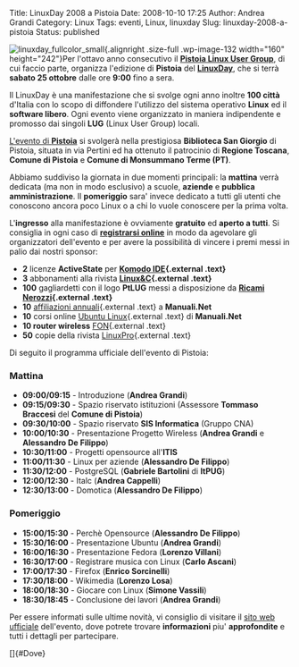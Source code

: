 Title: LinuxDay 2008 a Pistoia
Date: 2008-10-10 17:25
Author: Andrea Grandi
Category: Linux
Tags: eventi, Linux, linuxday
Slug: linuxday-2008-a-pistoia
Status: published

![](http://www.andreagrandi.it/wp-content/uploads/2008/10/linuxday_fullcolor_small.png "linuxday_fullcolor_small"){.alignright
.size-full .wp-image-132 width="160" height="242"}Per l'ottavo anno
consecutivo il [**Pistoia Linux User Group**](http://www.ptlug.org), di
cui faccio parte, organizza l'edizione di **Pistoia** del
[**LinuxDay**](http://www.linuxday.it), che si terrà **sabato 25
ottobre** dalle ore **9:00** fino a sera.

Il LinuxDay è una manifestazione che si svolge ogni anno inoltre **100
città** d'Italia con lo scopo di diffondere l'utilizzo del sistema
operativo **Linux** ed il **software libero**. Ogni evento viene
organizzato in maniera indipendente e promosso dai singoli **LUG**
(Linux User Group) locali.

[L'evento di **Pistoia**](http://www.ptlug.org/wiki/LinuxDay2008) si
svolgerà nella prestigiosa **Biblioteca San Giorgio** di Pistoia,
situata in via Pertini ed ha ottenuto il patrocinio di **Regione
Toscana**, **Comune di Pistoia** e **Comune di Monsummano Terme (PT)**.

Abbiamo suddiviso la giornata in due momenti principali: la **mattina**
verrà dedicata (ma non in modo esclusivo) a scuole, **aziende** e
**pubblica amministrazione**. Il **pomeriggio** sara' invece dedicato a
tutti gli utenti che conoscono ancora poco Linux o a chi lo vuole
conoscere per la prima volta.

L'**ingresso** alla manifestazione è ovviamente **gratuito** ed **aperto
a tutti**. Si consiglia in ogni caso di [**registrarsi
online**](http://www.ptlug.org/index.php?option=com_attend_events&task=view&id=1&Itemid=31)
in modo da agevolare gli organizzatori dell'evento e per avere la
possibilità di vincere i premi messi in palio dai nostri sponsor:

-   **2** licenze **ActiveState** per **[Komodo
    IDE](http://www.activestate.com/Products/komodo_ide/index.mhtml "http://www.activestate.com/Products/komodo_ide/index.mhtml"){.external
    .text}**
-   **3** abbonamenti alla rivista
    **[Linux&C](http://www.oltrelinux.com/ "http://www.oltrelinux.com"){.external
    .text}**
-   **100** gagliardetti con il logo **PtLUG** messi a disposizione da
    **[Ricami
    Nerozzi](http://www.ricaminerozzi.it/ "http://www.ricaminerozzi.it"){.external
    .text}**
-   **10** [affiliazioni
    annuali](http://www.manuali.net/affiliati.asp "http://www.manuali.net/affiliati.asp"){.external
    .text} a **Manuali.Net**
-   **10** corsi online [Ubuntu
    Linux](http://www.manuali.net/corsionline/intro_corso_new.asp?ID=674 "http://www.manuali.net/corsionline/intro_corso_new.asp?ID=674"){.external
    .text} di **Manuali.Net**
-   **10 router wireless**
    [FON](http://www.fon.com/ "http://www.fon.com"){.external .text}
-   **50** copie della rivista
    [LinuxPro](http://www.sprea.it/scheda.php?id_riv=42 "http://www.sprea.it/scheda.php?id_riv=42"){.external
    .text}

Di seguito il programma ufficiale dell'evento di Pistoia:

### Mattina

-   **09:00/09:15** - Introduzione (**Andrea Grandi**)
-   **09:15/09:30** - Spazio riservato istituzioni (Assessore **Tommaso
    Braccesi** del **Comune di Pistoia**)
-   **09:30/10:00** - Spazio riservato **SIS Informatica** (Gruppo CNA)
-   **10:00/10:30** - Presentazione Progetto Wireless (**Andrea Grandi**
    e **Alessandro De Filippo**)
-   **10:30/11:00** - Progetti opensource all'**ITIS**
-   **11:00/11:30** - Linux per aziende (**Alessandro De Filippo**)
-   **11:30/12:00** - PostgreSQL (**Gabriele Bartolini** di **ItPUG**)
-   **12:00/12:30** - Italc (**Andrea Cappelli**)
-   **12:30/13:00** - Domotica (**Alessandro De Filippo**)

### Pomeriggio

-   **15:00/15:30** - Perchè Opensource (**Alessandro De Filippo**)
-   **15:30/16:00** - Presentazione Ubuntu (**Andrea Grandi**)
-   **16:00/16:30** - Presentazione Fedora (**Lorenzo Villani**)
-   **16:30/17:00** - Registrare musica con Linux (**Carlo Ascani**)
-   **17:00/17:30** - Firefox (**Enrico Sorcinelli**)
-   **17:30/18:00** - Wikimedia (**Lorenzo Losa**)
-   **18:00/18:30** - Giocare con Linux (**Simone Vassili**)
-   **18:30/18:45** - Conclusione dei lavori (**Andrea Grandi**)

Per essere informati sulle ultime novità, vi consiglio di visitare il
[sito web ufficiale](http://www.ptlug.org/wiki/LinuxDay2008)
dell'evento, dove potrete trovare **informazioni** piu' **approfondite**
e tutti i dettagli per partecipare.

[]{#Dove}

